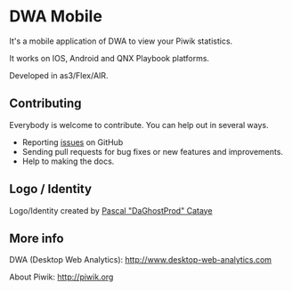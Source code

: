 # DWA Mobile

It's a mobile application of DWA to view your Piwik statistics.

It works on IOS, Android and QNX Playbook platforms.

Developed in as3/Flex/AIR.

## Contributing

Everybody is welcome to contribute. You can help out in several ways.

- Reporting [issues](https://github.com/DesktopWebAnalytics/DWA_Mobile/issues) on GitHub
- Sending pull requests for bug fixes or new features and improvements.
- Help to making the docs.

## Logo / Identity

Logo/Identity created by [Pascal "DaGhostProd" Cataye](http://www.daghostprod.com)

## More info

DWA (Desktop Web Analytics): http://www.desktop-web-analytics.com

About Piwik: http://piwik.org
